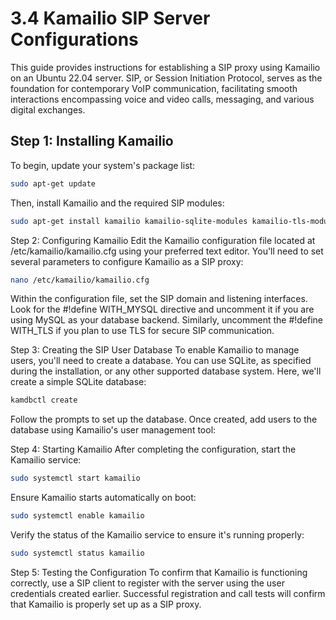 # 3.4 Kamailio SIP Server Configurations


This guide provides instructions for establishing a SIP proxy using Kamailio on an Ubuntu 22.04 server. SIP, or Session Initiation Protocol, serves as the foundation for contemporary VoIP communication, facilitating smooth interactions encompassing voice and video calls, messaging, and various digital exchanges. 


## Step 1: Installing Kamailio
To begin, update your system's package list:

```bash
sudo apt-get update
```
Then, install Kamailio and the required SIP modules:

```bash
sudo apt-get install kamailio kamailio-sqlite-modules kamailio-tls-modules
```

Step 2: Configuring Kamailio
Edit the Kamailio configuration file located at /etc/kamailio/kamailio.cfg using your preferred text editor. You'll need to set several parameters to configure Kamailio as a SIP proxy:

```bash
nano /etc/kamailio/kamailio.cfg
```

Within the configuration file, set the SIP domain and listening interfaces. Look for the #!define WITH_MYSQL directive and uncomment it if you are using MySQL as your database backend. Similarly, uncomment the #!define WITH_TLS if you plan to use TLS for secure SIP communication.

Step 3: Creating the SIP User Database
To enable Kamailio to manage users, you'll need to create a database. You can use SQLite, as specified during the installation, or any other supported database system. Here, we'll create a simple SQLite database:

```bash
kamdbctl create
```

Follow the prompts to set up the database. Once created, add users to the database using Kamailio's user management tool:

Step 4: Starting Kamailio
After completing the configuration, start the Kamailio service:

```bash
sudo systemctl start kamailio
```

Ensure Kamailio starts automatically on boot:

```bash
sudo systemctl enable kamailio
```

Verify the status of the Kamailio service to ensure it's running properly:

```bash
sudo systemctl status kamailio
```

Step 5: Testing the Configuration
To confirm that Kamailio is functioning correctly, use a SIP client to register with the server using the user credentials created earlier. Successful registration and call tests will confirm that Kamailio is properly set up as a SIP proxy.



